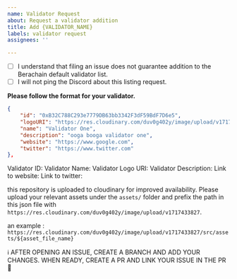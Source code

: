 ```yaml
---
name: Validator Request
about: Request a validator addition
title: Add {VALIDATOR_NAME}
labels: validator request
assignees: ''

---
```


- [ ] I understand that filing an issue does not guarantee addition to the Berachain default validator list.
- [ ] I will not ping the Discord about this listing request.

**Please follow the format for your validator.**

```json
{
    "id": "0xB32C788C293e7779DB63bb3342F3dF59BdF7D6e5",
    "logoURI": "https://res.cloudinary.com/duv0g402y/image/upload/v1717433827/src/assets/infrared.jpg",
    "name": "Validator One",
    "description": "ooga booga validator one",
    "website": "https://www.google.com",
    "twitter": "https://www.twitter.com"
},
```

Validator ID:
Validator Name:
Validator Logo URI:
Validator Description:
Link to website:
Link to twitter:

this repository is uploaded to cloudinary for improved availability. Please upload your relevant assets under the `assets/` folder and prefix the path in this json file with `https://res.cloudinary.com/duv0g402y/image/upload/v1717433827`.

an example :
`https://res.cloudinary.com/duv0g402y/image/upload/v1717433827/src/assets/${asset_file_name}`

ℹ️ AFTER OPENING AN ISSUE, CREATE A BRANCH AND ADD YOUR CHANGES. WHEN READY, CREATE A PR AND LINK YOUR ISSUE IN THE PR 🚀
